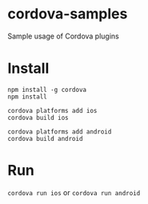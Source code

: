 # cordova-samples
Sample usage of Cordova plugins

Install
=======
```
npm install -g cordova
npm install

cordova platforms add ios
cordova build ios

cordova platforms add android
cordova build android
```
Run
======
`cordova run ios`
or `cordova run android`

